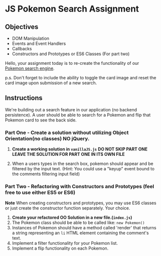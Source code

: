 # JS Pokemon Search Assignment

## Objectives

- DOM Manipulation
- Events and Event Handlers
- Callbacks
- Constructors and Prototypes or ES6 Classes (For part two)

Hello, your assignment today is to re-create the functionality of our [Pokemon search engine](https://pokemon-search.netlify.com/).

p.s. Don't forget to include the ability to toggle the card image and reset the card image upon submission of a new search.

## Instructions

We're building out a search feature in our application (no backend persistence). A user should be able to search for a Pokemon and flip that Pokemon card to see the back side.

### Part One - Create a solution without utilizing Object Orientation(no classes) ****NO jQuery****.

1. **Create a working solution in `vanillaJS.js`**
  **DO NOT SKIP PART ONE LEAVE THE SOLUTION FOR PART ONE IN ITS OWN FILE**

2. When a users types in the search box, pokemon should appear and be filtered by the input text. (Hint: You could use a "keyup" event bound to the comments filtering input field)

### Part Two - Refactoring with Constructors and Prototypes (feel free to use either ES5 or ES6)

**Note** When creating constructors and prototypes, you may use ES6 classes or just create the constructor function separately. Your choice.

1. **Create your refactored OO Solution in a new file.(`index.js`)**
3. The Pokemon class should be able to be called like: `new Pokemon()`
4. Instances of Pokemon should have a method called 'render' that returns a string representing an `li` HTML element containing the comment's text.
8. Implement a filter functionality for your Pokemon list.
9. Implement a flip functionality on each Pokemon.
